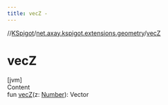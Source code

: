 ```yaml
---
title: vecZ -
---
```

//[KSpigot](../index.md)/[net.axay.kspigot.extensions.geometry](index.md)/[vecZ](vec-z.md)



# vecZ  
[jvm]  
Content  
fun [vecZ](vec-z.md)(z: [Number](https://kotlinlang.org/api/latest/jvm/stdlib/kotlin/-number/index.html)): Vector  



